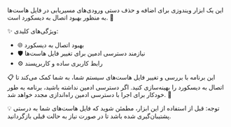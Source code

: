 این یک ابزار ویندوزی برای اضافه و حذف دستی ورودی‌های مسیریابی در فایل هاست‌ها به منظور بهبود اتصال به دیسکورد است. 🎯

✨ ویژگی‌های کلیدی:
- 🌐 بهبود اتصال به دیسکورد
- 🛡️ نیازمند دسترسی ادمین برای تغییر فایل هاست‌ها
- ⚙️ رابط کاربری ساده و کاربرپسند

📋 این برنامه با بررسی و تغییر فایل هاست‌های سیستم شما، به شما کمک می‌کند تا اتصال به دیسکورد را بهینه‌سازی کنید. اگر دسترسی ادمین نداشته باشید، برنامه به طور خودکار برای اجرا با دسترسی ادمین راه‌اندازی مجدد خواهد شد. 💼

💡 توجه: قبل از استفاده از این ابزار، مطمئن شوید که فایل هاست‌های شما به درستی پشتیبان‌گیری شده باشد تا در صورت نیاز به حالت قبلی بازگردانید.
